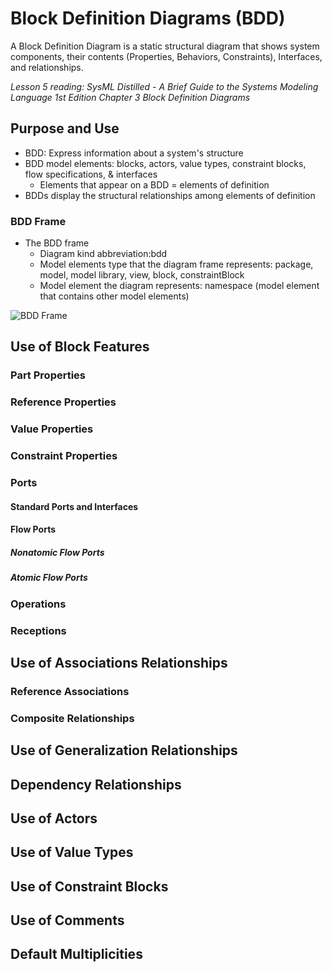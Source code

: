 # Block Definition Diagrams (BDD)

A Block Definition Diagram is a static structural diagram that shows system components, their contents (Properties, Behaviors, Constraints), Interfaces, and relationships.

*Lesson 5 reading: SysML Distilled - A Brief Guide to the Systems Modeling Language 1st Edition Chapter 3 Block Definition Diagrams*

## Purpose and Use

- BDD: Express information about a system's structure
- BDD model elements: blocks, actors, value types, constraint blocks, flow specifications, & interfaces
  - Elements that appear on a BDD = elements of definition
- BDDs display the structural relationships among elements of definition

### BDD Frame

- The BDD frame
  - Diagram kind abbreviation:bdd
  - Model elements type that the diagram frame represents: package, model, model library, view, block, constraintBlock
  - Model element the diagram represents: namespace (model element that contains other model elements)

![BDD Frame](https://github.com/kentmichae/AWS-Architecture-Model-Repository/blob/main/SysML%20Lessons/Lesson%20Views%20and%20SVGs/AWS%20Use%20Case%20Lesson%20-%20Use%20Case%20Actions.svg)


## Use of Block Features


### Part Properties


### Reference Properties


### Value Properties



### Constraint Properties



### Ports



#### Standard Ports and Interfaces



#### Flow Ports




##### Nonatomic Flow Ports


##### Atomic Flow Ports


### Operations



### Receptions



## Use of Associations Relationships


### Reference Associations



### Composite Relationships



## Use of Generalization Relationships



## Dependency Relationships



## Use of Actors



## Use of Value Types



## Use of Constraint Blocks



## Use of Comments


## Default Multiplicities






